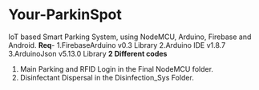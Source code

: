 # Your-ParkinSpot
IoT based Smart Parking System, using NodeMCU, Arduino, Firebase and Android.
**Req**-
1.FirebaseArduino v0.3 Library
2.Arduino IDE v1.8.7
3.ArduinoJson v5.13.0 Library
**2 Different codes**
1. Main Parking and RFID Login in the Final NodeMCU folder.
2. Disinfectant Dispersal in the Disinfection_Sys Folder.
